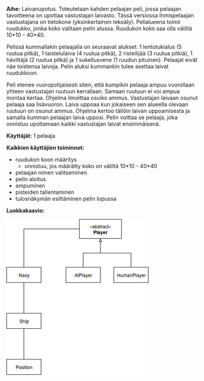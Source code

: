 **Aihe:** Laivanupotus. Toteutetaan kahden pelaajan peli, jossa pelaajan tavoitteena on upottaa vastustajan laivasto. Tässä versiossa ihmispelaajan vastustajana on tietokone (yksinkertainen tekoäly). Pelialueena toimii ruudukko, jonka koko valitaan pelin alussa. Ruudukon koko saa olla väliltä 10\*10 - 40\*40.

Pelissä kummallakin pelaajalla on seuraavat alukset: 1 lentotukialus (5 ruutua pitkä), 1 taistelulaiva (4 ruutua pitkä), 2 risteilijää (3 ruutua pitkiä), 1 hävittäjä (2 ruutua pitkä) ja 1 sukellusvene (1 ruudun pituinen). Pelaajat eivät näe toistensa laivoja. Pelin aluksi kummankin tulee asettaa laivat ruudukkoon. 

Peli etenee vuoropohjaisesti siten, että kumpikin pelaaja ampuu vuorollaan yhteen vastustajan ruutuun kerrallaan. Samaan ruutuun ei voi ampua montaa kertaa. Ohjelma ilmoittaa osuiko ammus. Vastustajan laivaan osunut pelaaja saa lisävuoron. Laiva uppoaa kun jokaiseen sen alueella olevaan ruutuun on osunut ammus. Ohjelma kertoo tällöin laivan uppoamisesta ja samalla kumman pelaajan laiva upposi. Pelin voittaa se pelaaja, joka onnistuu upottamaan kaikki vastustajan laivat ensimmäisenä.

**Käyttäjät:** 1 pelaaja

**Kaikkien käyttäjien toiminnot:** 

- ruudukon koon määritys
	- onnistuu, jos määrätty koko on väliltä 10\*10 - 40\*40
- pelaajan nimen valitseminen
- pelin aloitus
- ampuminen
- pisteiden tallentaminen
- tulosnäkymän esittäminen pelin lopussa

**Luokkakaavio:**

![Määrittelyvaiheen luokkakaavio](/dokumentaatio/luokkakaavio.jpg)


